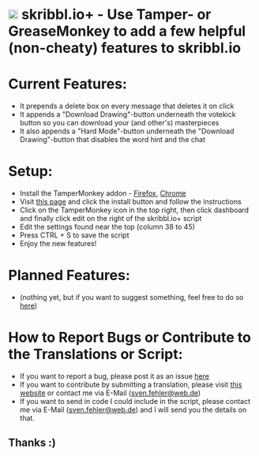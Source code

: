 # <img src="https://raw.githubusercontent.com/Sv443/code/master/resources/favicons/watch2gether%2B%20icon.png" width="20px" height="20px" /> skribbl.io+ - Use Tamper- or GreaseMonkey to add a few helpful (non-cheaty) features to skribbl.io


# Current Features:

- It prepends a delete box on every message that deletes it on click
- It appends a "Download Drawing"-button underneath the votekick button so you can download your (and other's) masterpieces
- It also appends a "Hard Mode"-button underneath the "Download Drawing"-button that disables the word hint and the chat


# Setup:
- Install the TamperMonkey addon - <a href="https://tinyurl.com/ybed26ab">Firefox</a>, <a href="https://tinyurl.com/aqhkmex">Chrome</a>
- Visit <a href="https://tinyurl.com/ycvpw3s8">this page</a> and click the install button and follow the instructions
- Click on the TamperMonkey icon in the top right, then click dashboard and finally click edit on the right of the skribbl.io+ script
- Edit the settings found near the top (column 38 to 45)
- Press CTRL + S to save the script
- Enjoy the new features!
  
  
# Planned Features:
- (nothing yet, but if you want to suggest something, feel free to do so <a href="https://github.com/Sv443/skribbl.io-plus/issues">here</a>)


# How to Report Bugs or Contribute to the Translations or Script:
- If you want to report a bug, please post it as an issue <a href="https://github.com/Sv443/skribbl.io-plus/issues">here</a>
- If you want to contribute by submitting a translation, please visit <a href="http://www.sv443.net/translate_skp" target="blank_">this website</a> or contact me via E-Mail (sven.fehler@web.de)
- If you want to send in code I could include in the script, please contact me via E-Mail (sven.fehler@web.de) and I will send you the details on that. 
## Thanks :)
